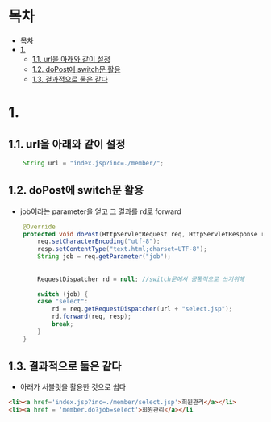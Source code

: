 # 목차

- [목차](#목차)
- [1.](#1)
	- [1.1. url을 아래와 같이 설정](#11-url을-아래와-같이-설정)
	- [1.2. doPost에 switch문 활용](#12-dopost에-switch문-활용)
	- [1.3. 결과적으로 둘은 같다](#13-결과적으로-둘은-같다)


# 1. 

## 1.1. url을 아래와 같이 설정
```java
	String url = "index.jsp?inc=./member/";

```

## 1.2. doPost에 switch문 활용
- job이라는 parameter을 얻고 그 결과를 rd로 forward
```java
	@Override
	protected void doPost(HttpServletRequest req, HttpServletResponse resp) throws ServletException, IOException {
		req.setCharacterEncoding("utf-8");
		resp.setContentType("text.html;charset=UTF-8");
		String job = req.getParameter("job");
		
		
		RequestDispatcher rd = null; //switch문에서 공통적으로 쓰기위해
		
		switch (job) {
		case "select":
			rd = req.getRequestDispatcher(url + "select.jsp");
			rd.forward(req, resp);
			break;
		}
	}
```

## 1.3. 결과적으로 둘은 같다
- 아래가 서블릿을 활용한 것으로 쉽다
```html
<li><a href='index.jsp?inc=./member/select.jsp'>회원관리</a></li>
<li><a href = 'member.do?job=select'>회원관리</a></li
```